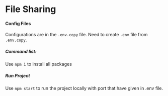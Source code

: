# File Sharing
#### Config Files

Configurations are in the `.env.copy` file. Need to create `.env` file from `.env.copy`.
##### Command list: 
Use `npm i` to install all packages

##### Run Project
Use `npm start` to run the project locally with port that have given in .env file.